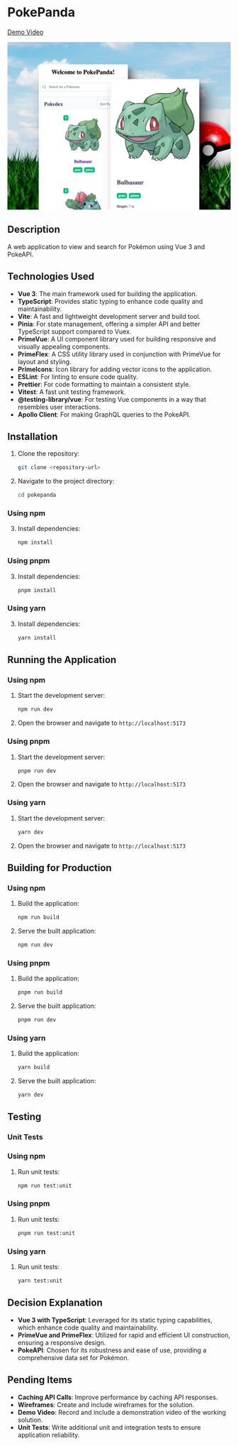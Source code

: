 # PokePanda

[Demo Video](public/Demo.webm)

![Draft Wireframe](public/mockup.png)

## Description

A web application to view and search for Pokémon using Vue 3 and PokeAPI.

## Technologies Used

- **Vue 3**: The main framework used for building the application.
- **TypeScript**: Provides static typing to enhance code quality and maintainability.
- **Vite**: A fast and lightweight development server and build tool.
- **Pinia**: For state management, offering a simpler API and better TypeScript support compared to Vuex.
- **PrimeVue**: A UI component library used for building responsive and visually appealing components.
- **PrimeFlex**: A CSS utility library used in conjunction with PrimeVue for layout and styling.
- **PrimeIcons**: Icon library for adding vector icons to the application.
- **ESLint**: For linting to ensure code quality.
- **Prettier**: For code formatting to maintain a consistent style.
- **Vitest**: A fast unit testing framework.
- **@testing-library/vue**: For testing Vue components in a way that resembles user interactions.
- **Apollo Client**: For making GraphQL queries to the PokeAPI.

## Installation

1. Clone the repository:

   ```sh
   git clone <repository-url>
   ```

2. Navigate to the project directory:

   ```sh
   cd pokepanda
   ```

### Using npm

3. Install dependencies:
   ```sh
   npm install
   ```

### Using pnpm

3. Install dependencies:
   ```sh
   pnpm install
   ```

### Using yarn

3. Install dependencies:
   ```sh
   yarn install
   ```

## Running the Application

### Using npm

1. Start the development server:

   ```sh
   npm run dev
   ```

2. Open the browser and navigate to `http://localhost:5173`

### Using pnpm

1. Start the development server:

   ```sh
   pnpm run dev
   ```

2. Open the browser and navigate to `http://localhost:5173`

### Using yarn

1. Start the development server:

   ```sh
   yarn dev
   ```

2. Open the browser and navigate to `http://localhost:5173`

## Building for Production

### Using npm

1. Build the application:

   ```sh
   npm run build
   ```

2. Serve the built application:
   ```sh
   npm run dev
   ```

### Using pnpm

1. Build the application:

   ```sh
   pnpm run build
   ```

2. Serve the built application:
   ```sh
   pnpm run dev
   ```

### Using yarn

1. Build the application:

   ```sh
   yarn build
   ```

2. Serve the built application:
   ```sh
   yarn dev
   ```

## Testing

### Unit Tests

### Using npm

1. Run unit tests:
   ```sh
   npm run test:unit
   ```

### Using pnpm

1. Run unit tests:
   ```sh
   pnpm run test:unit
   ```

### Using yarn

1. Run unit tests:
   ```sh
   yarn test:unit
   ```

## Decision Explanation

- **Vue 3 with TypeScript**: Leveraged for its static typing capabilities, which enhance code quality and maintainability.
- **PrimeVue and PrimeFlex**: Utilized for rapid and efficient UI construction, ensuring a responsive design.
- **PokeAPI**: Chosen for its robustness and ease of use, providing a comprehensive data set for Pokémon.

## Pending Items

- **Caching API Calls**: Improve performance by caching API responses.
- **Wireframes**: Create and include wireframes for the solution.
- **Demo Video**: Record and include a demonstration video of the working solution.
- **Unit Tests**: Write additional unit and integration tests to ensure application reliability.
